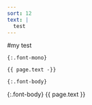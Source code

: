 ```yaml
---
sort: 12
text: |
  test
---
```


#my test

`{:.font-mono}`

```
{{ page.text -}}
```

`{:.font-body}`

{:.font-body}
{{ page.text }}
